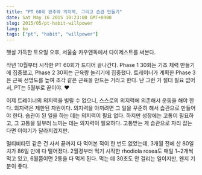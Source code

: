 ```yaml
---
title: "PT 60회 완주와 의지력, 그리고 습관 만들기"
date: Sat May 16 2015 10:23:00 GMT+0900
slug: 2015/05/pt-habit-willpower
lang: ko
tags: ["pt", "habit", "willpower"]
---
```

햇살 가득한 토요일 오후, 서울숲 카우앤독에서 다이제스트를 써본다.

작년 10월부터 시작한 PT 60회가 드디어 끝나간다. Phase 1 30회는 기초 체력 만들기에 집중했고, Phase 2 30회는 근육량 늘리기에 집중했다. 트레이너가 계획한 Phase 3은 근육 선명도를 높여 조각 같은 근육을 만드는 거라고 한다. 난 그런 거 절대 필요 없어서, PT는 5월부로 끝이야. ❤

이제 트레이너의 의지력을 빌릴 수 없으니, 스스로의 의지력에 의존해서 운동을 해야 한다. 의지력은 제한된 자원이다. 의지력을 아끼려면 그 일을 꾸준히 해서 습관으로 만들어야 한다. 습관이 된 일을 하는 데는 의지력이 필요 없다. 하지만 성장에는 고통이 필요하고, 그 고통을 일부러 느끼는 데는 의지력이 필요하다. 고통받는 게 습관으로 자리 잡는다면 이야기가 달라지겠지만.

멀티비타민 같은 건 사서 끝까지 다 먹어본 적이 한 번도 없었는데, 3개월 전에 산 80일치가 86일 만에 다 떨어졌다. 2월경부터 먹기 시작한 rhodiola rosea도 매일 1~2개씩 먹고 있고, 6월쯤이면 2통을 다 먹게 된다. 먹는 데 30초도 안 걸리는 일이지만, 왠지 기분이 좋다.
